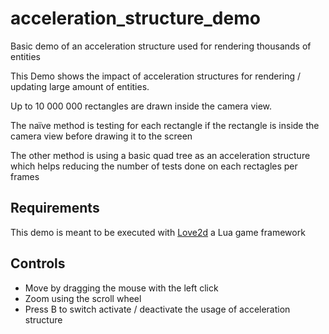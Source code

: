 # acceleration_structure_demo
Basic demo of an acceleration structure used for rendering thousands of entities

This Demo shows the impact of acceleration structures for rendering / updating large amount of entities.

Up to 10 000 000 rectangles are drawn inside the camera view.

The naïve method is testing for each rectangle if the rectangle is inside the camera view before drawing it to the screen

The other method is using a basic quad tree as an acceleration structure which helps reducing the number of tests done on each rectagles per frames

## Requirements
This demo is meant to be executed with [Love2d](https://love2d.org/) a Lua game framework

## Controls

- Move by dragging the mouse with the left click
- Zoom using the scroll wheel
- Press B to switch activate / deactivate the usage of acceleration structure
